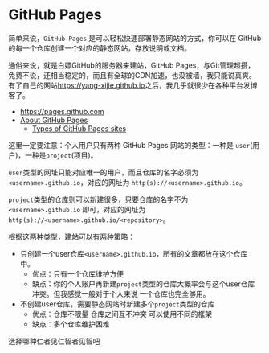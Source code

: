 # GitHub Pages

简单来说，`GitHub Pages` 是可以轻松快速部署静态网站的方式，你可以在 GitHub 的每一个仓库创建一个对应的静态网站，存放说明或文档。

通俗来说，就是白嫖GitHub的服务器来建站，GitHub Pages，与Git管理超搭，免费不说，还相当稳定的，而且有全球的CDN加速，也没被墙，我只能说真爽。有了自己的网站<https://yang-xijie.github.io>之后，我几乎就很少在各种平台发博客了。

- https://pages.github.com
- [About GitHub Pages](https://docs.github.com/en/pages/getting-started-with-github-pages/about-github-pages)
    - [Types of GitHub Pages sites](https://docs.github.com/en/pages/getting-started-with-github-pages/about-github-pages#types-of-github-pages-sites)

这里一定要注意：个人用户只有两种 GitHub Pages 网站的类型：一种是 `user`(用户)，一种是`project`(项目)。

`user`类型的网址只能对应唯一的用户，而且仓库的名字必须为 `<username>.github.io`，对应的网址为 `http(s)://<username>.github.io`。

`project`类型的仓库则可以新建很多，只要仓库的名字不为 `<username>.github.io` 即可，对应的网址为 `http(s)://<username>.github.io/<repository>`。

根据这两种类型，建站可以有两种策略：

- 只创建一个user仓库`<username>.github.io`，所有的文章都放在这个仓库中。
    - 优点：只有一个仓库维护方便
    - 缺点：你的个人账户再新建`project`类型的仓库大概率会与这个user仓库冲突。但我感觉一般对于个人来说 一个仓库也完全够用。
- 不创建user仓库，需要静态网站时新建多个`project`类型的仓库
    - 优点：仓库不限量 仓库之间互不冲突 可以使用不同的框架
    - 缺点：多个仓库维护困难

选择哪种仁者见仁智者见智吧
